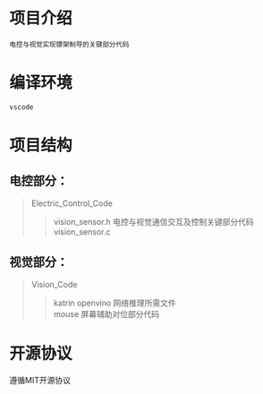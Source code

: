 
# 项目介绍
    电控与视觉实现镖架制导的关键部分代码
 
# 编译环境
    vscode
 
# 项目结构
## 电控部分：  
>Electric_Control_Code  
>>vision_sensor.h	  电控与视觉通信交互及控制关键部分代码  
>>vision_sensor.c  
  
## 视觉部分：  
>Vision_Code  
>>katrin openvino  网络推理所需文件  
>>mouse  屏幕辅助对位部分代码  

# 开源协议
遵循MIT开源协议